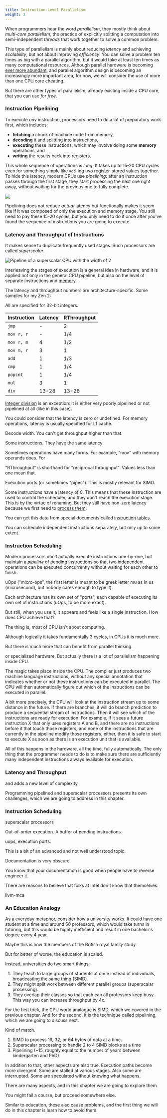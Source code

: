 ```yaml
---
title: Instruction-Level Parallelism
weight: 3
---
```


When programmers hear the word *parallelism*, they mostly think about *multi-core parallelism*, the practice of explicitly splitting a computation into semi-independent *threads* that work together to solve a common problem.

This type of parallelism is mainly about reducing *latency* and achieving *scalability*, but not about improving *efficiency*. You can solve a problem ten times as big with a parallel algorithm, but it would take at least ten times as many computational resources. Although parallel hardware is becoming [ever more abundant](/hpc/complexity/hardware), and parallel algorithm design is becoming an increasingly more important area, for now, we will consider the use of more than one CPU core cheating.

But there are other types of parallelism, already existing inside a CPU core, that you can use *for free*.

<!--

This technique only applies 

Parallel hardware is now everywhere. When you opened this page in your browser, it was retrieved by a 50-core server CPU, then parsed by an 8-core desktop CPU, and then rendered by a 400-core GPU. Not all cores were involved with serving you this page at all times — they might have been doing something else.

Parallelism helps in reducing *latency*. It is important, but for now, our main concern is not *scalability*, but *efficiency* of algorithms.

Sharing computations is an art in itself, but for now, we want to learn how to use resources that we already have more efficiently.

While multi-core parallelism is "cheating", many form of parallelism exist  "for free".

Adapting algorithms for parallel hardware is important for achieving *scalability*. In the first part of this book, we will consider this technique "cheating". We only do optimizations that are truly free, and preferably don't take away resources from other processes that might be running concurrently.

-->

### Instruction Pipelining

To execute *any* instruction, processors need to do a lot of preparatory work first, which includes:

- **fetching** a chunk of machine code from memory,
- **decoding** it and splitting into instructions,
- **executing** these instructions, which may involve doing some **memory** operations, and
- **writing** the results back into registers.

This whole sequence of operations is *long*. It takes up to 15-20 CPU cycles even for something simple like `add`-ing two register-stored values together. To hide this latency, modern CPUs use *pipelining*: after an instruction passes through the first stage, they start processing the next one right away, without waiting for the previous one to fully complete.

![](img/pipeline.png)

Pipelining does not reduce *actual* latency but functionally makes it seem like if it was composed of only the execution and memory stage. You still need to pay these 15-20 cycles, but you only need to do it once after you've found the sequence of instructions you are going to execute.

### Latency and Throughput of Instructions

It makes sense to duplicate frequently used stages. Such processors are called *superscalar*.

![Pipeline of a superscalar CPU with the width of 2](img/superscalar.png)

Interleaving the stages of execution is a general idea in hardware, and it is applied not only in the general CPU pipeline, but also on the level of separate instructions and [memory](/hpc/cpu-cache/mlp).

The latency and throughput numbers are architecture-specific. Some samples for my Zen 2:

All are specified for 32-bit integers.

| Instruction | Latency | RThroughput |
|-------------|---------|:------------|
| `jmp`       | -       | 2           |
| `mov r, r`  | -       | 1/4         |
| `mov r, m`  | 4       | 1/2         |
| `mov m, r`  | 3       | 1           |
| `add`       | 1       | 1/3         |
| `cmp`       | 1       | 1/4         |
| `popcnt`    | 1       | 1/4         |
| `mul`       | 3       | 1           |
| `div`       | 13-28   | 13-28       |

[Integer division](/hpc/arithmetic/division) is an exception: it is either very poorly pipelined or not pipelined at all (like in this case).

You could consider that the latency is zero or undefined. For memory operations, latency is usually specified for L1 cache.

Decode width. You can't get throughput higher than that.

Some instructions. They have the same latency

Sometimes operations have many forms. For example, "mov" with memory operands does. For

"RThroughput" is shorthand for "reciprocal throughput". Values less than one mean that.

Execution ports (or sometimes "pipes"). This is mostly relevant for SIMD.

Some instructions have a latency of 0. This means that these instruction are used to control the scheduler, and they don't reach the execution stage. This is by the virtue of renaming. But they still have non-zero latency because we first need to [process them](/hpc/architecture/layout).

You can get this data from special documents called [instruction tables](https://www.agner.org/optimize/instruction_tables.pdf).

You can schedule independent instructions separately, but only up to some extent.

### Instruction Scheduling

Modern processors don’t actually execute instructions one-by-one, but maintain a *pipeline* of pending instructions so that two independent operations can be executed concurrently without waiting for each other to finish.

uOps ("micro-ops", the first letter is meant to be greek letter mu as in us (microsecond), but nobody cares enough to type it).

Each architecture has its own set of "ports", each capable of executing its own set of instructions (uOps, to be more exact).

But still, when you use it, it appears and feels like a single instruction. How does CPU achieve that?

The thing is, most of CPU isn't about computing.

Although logically it takes fundamentally 3 cycles, in CPUs it is much more.

But there is much more that can benefit from parallel thinking.


or specialized hardware. But actually there is a lot of parallelism happening inside CPU.

The magic takes place inside the CPU. The compiler just produces two machine language instructions, without any special annotation that indicates whether or not these instructions can be executed in parallel. The CPU will then automatically figure out which of the instructions can be executed in parallel.

A bit more precisely, the CPU will look at the instruction stream up to some distance in the future. If there are branches, it will do branch prediction to produce a sequential stream of instructions. Then it will see which of the instructions are ready for execution. For example, if it sees a future instruction X that only uses registers A and B, and there are no instructions before it that touch those registers, and none of the instructions that are currently in the pipeline modify those registers, either, then it is safe to start to execute X as soon as there is an execution unit that is available.

All of this happens in the hardware, all the time, fully automatically. The only thing that the programmer needs to do is to make sure there are sufficiently many independent instructions always available for execution.

### Latency and Throughput

and adds a new level of complexity

Programming pipelined and superscalar processors presents its own challenges, which we are going to address in this chapter.


### Instruction Scheduling

superscalar processors

Out-of-order execution. A buffer of pending instructions.

uops, execution ports.

This is a bit of an advanced and not well understood topic.

Documentation is very obscure.

You know that your documentation is good when people have to reverse engineer it.

There are reasons to believe that folks at Intel don't know that themselves.

llvm-mca


### An Education Analogy

As a everyday metaphor, consider how a university works. It could have one student at a time and around 50 professors, which would take turns in tutoring, but this would be highly inefficient and result in one bachelor's degree every 4 year.

Maybe this is how the members of the British royal family study.

But for better of worse, the education is scaled.

Instead, universities do two smart things:

1. They teach to large groups of students at once instead of individuals, broadcasting the same thing (SIMD).
2. They might split work between different parallel groups (superscalar processing).
2. They overlap their classes so that each can all professors keep busy. This way you can increase throughput by 4x.

For the first trick, the CPU world analogue is SIMD, which we covered in the previous chapter. And for the second, it is the technique called pipelining, which we are going to discuss next.

Kind of match.

1. SIMD to process 16, 32, or 64 bytes of data at a time.
2. Superscalar processing to handle 2 to 4 SIMD blocks at a time
3. Pipelining (~15, roughly equal to the number of years between kindergarten and PhD)

In addition to that, other aspects are also true. Execution paths become more divergent. Some are stalled at various stages. Also some are interrupted. Some are speculated without knowing what happens.

There are many aspects, and in this chapter we are going to explore them

You might fail a course, but proceed somewhere else.

Similar to education, these also cause problems, and the first thing we will do in this chapter is learn how to avoid them.

